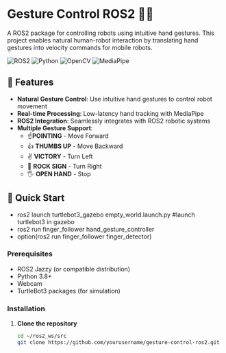 # Gesture Control ROS2 🤖👋

A ROS2 package for controlling robots using intuitive hand gestures. This project enables natural human-robot interaction by translating hand gestures into velocity commands for mobile robots.

![ROS2](https://img.shields.io/badge/ROS2-Jazzy-brightgreen)
![Python](https://img.shields.io/badge/Python-3.8%2B-blue)
![OpenCV](https://img.shields.io/badge/OpenCV-4.5%2B-orange)
![MediaPipe](https://img.shields.io/badge/MediaPipe-Latest-yellow)

## 🎯 Features

- **Natural Gesture Control**: Use intuitive hand gestures to control robot movement
- **Real-time Processing**: Low-latency hand tracking with MediaPipe
- **ROS2 Integration**: Seamlessly integrates with ROS2 robotic systems
- **Multiple Gesture Support**: 
  - ☝️**POINTING** - Move Forward
  - 👍 **THUMBS UP** - Move Backward  
  - ✌️ **VICTORY** - Turn Left
  - 🤘 **ROCK SIGN** - Turn Right
  - 🖐️ **OPEN HAND** - Stop

## 🚀 Quick Start
- ros2 launch turtlebot3_gazebo empty_world.launch.py #launch turtlebot3 in gazebo
- ros2 run finger_follower hand_gesture_controller
- option(ros2 run finger_follower finger_detector)

### Prerequisites
- ROS2 Jazzy (or compatible distribution)
- Python 3.8+
- Webcam
- TurtleBot3 packages (for simulation)

### Installation

1. **Clone the repository**
   ```bash
   cd ~/ros2_ws/src
   git clone https://github.com/yourusername/gesture-control-ros2.git
